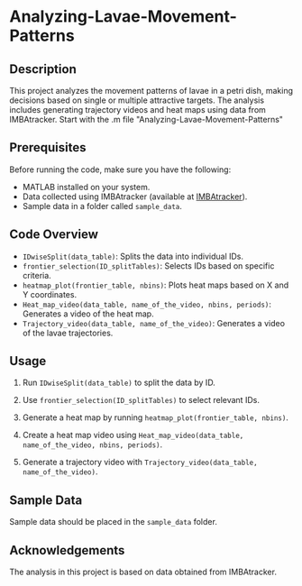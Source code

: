 # Analyzing-Lavae-Movement-Patterns


## Description

This project analyzes the movement patterns of lavae in a petri dish, making decisions based on single or multiple attractive targets. The analysis includes generating trajectory videos and heat maps using data from IMBAtracker. 
Start with the .m file "Analyzing-Lavae-Movement-Patterns"

## Prerequisites

Before running the code, make sure you have the following:

- MATLAB installed on your system.
- Data collected using IMBAtracker (available at [IMBAtracker](https://doi.org/10.1098/rsob.220308)).
- Sample data in a folder called `sample_data`.

## Code Overview

- `IDwiseSplit(data_table)`: Splits the data into individual IDs.
- `frontier_selection(ID_splitTables)`: Selects IDs based on specific criteria.
- `heatmap_plot(frontier_table, nbins)`: Plots heat maps based on X and Y coordinates.
- `Heat_map_video(data_table, name_of_the_video, nbins, periods)`: Generates a video of the heat map.
- `Trajectory_video(data_table, name_of_the_video)`: Generates a video of the lavae trajectories.

## Usage

1. Run `IDwiseSplit(data_table)` to split the data by ID.

2. Use `frontier_selection(ID_splitTables)` to select relevant IDs.

3. Generate a heat map by running `heatmap_plot(frontier_table, nbins)`.

4. Create a heat map video using `Heat_map_video(data_table, name_of_the_video, nbins, periods)`.

5. Generate a trajectory video with `Trajectory_video(data_table, name_of_the_video)`.

## Sample Data

Sample data should be placed in the `sample_data` folder.

## Acknowledgements

The analysis in this project is based on data obtained from IMBAtracker.

